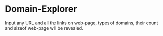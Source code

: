 # Domain-Explorer
Input any URL and all the links on web-page, types of domains, their count and sizeof web-page will be revealed.
